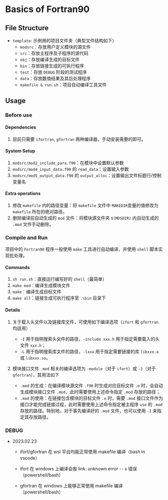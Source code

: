 # Basics of Fortran90

## File Structure

* `template`: 示例用的项目文件夹（典型文件结构如下）
  * `modsrc`：存放用户定义模块的源文件
  * `src`：存放主程序及子程序的源代码
  * `obj`：存放编译生成的目标文件
  * `bin`：存放链接生成的可执行程序
  * `test`：存放 `DEBUG` 阶段的测试程序
  * `data`：存放数值结果及其后处理程序
  * `makefile & run.sh`：项目自动编译工具文件

## Usage

### Before use

#### Dependencies

1. 目前只需要 `ifortran`, `gfortran` 两种编译器，手动安装需要的即可。

#### System Setup

1. `modsrc/mod2_include_para.f90`：在模块中设置默认参数
2. `modsrc/mod4_input_data.f90` 的 `read_data`：设置输入参数
3. `modsrc/mod5_output_data.f90` 的 `output_alloc`：设置输出文件标题行/控制变量名

#### Extra operations

1. 修改 `makefile` 内的路径变量：将 `makefile` 文件中 `MAKEDIR`变量的值修改为 `makefile` 所在的绝对路径。
2. 删除编译前自动生成的 `mod` 文件：将模块源文件夹 `$(MDSDIR)` 内自动生成的 `.mod` 文件手动删除。

### Compile and Run

项目中的 `Fortran90` 程序一般使用 `make` 工具进行自动编译，并使用 `shell` 脚本实现批处理。

#### Commands

1. `sh run.sh`：直接运行编写好的 `shell`（最简单）
2. `make mod`：编译生成模块文件
3. `make`：编译生成目标文件
4. `make all`：链接生成可执行程序至 `.\bin` 目录下

#### Details

1. 关于载入头文件以及链接库文件，可使用如下编译选项（`ifort` 和 `gfortran` 均适用）
   
   * `-I` 用于指明搜索头文件的路径，`-include xxx.h` 用于指定需要载入的头文件 `xxx.h`；
   * `-L` 用于指明搜索库文件的路径，`-lxxx` 用于指定需要链接的库 `libxxx.a` 或 `libxxx.so`。

2. 模块接口文件 `.mod` 相关的编译选项为 `-module`（对于 `ifort`）或 `-J`（对于 `gfortran`），其用法如下
   
   * `.mod` 的生成：在编译模块源文件 `.f90` 时生成对应目标文件 `.o` 时，会自动生成模块接口文件 `.mod`，此时需要使用上述命令指定 `.mod` 存放的路径；
   * `.mod` 的使用：在链接包含模块的目标文件 `.o` 时，需要 `.mod` 接口文件作为接口才能完成链接过程，此时需要使用上述命令指定被主程序 `use` 的 `.mod` 存放的路径。特别地，对于事先编译好的 `.mod` 文件，也可以使用 `-I` 来指定其存放路径。

### DEBUG

* 2023.02.23
  
  * ifort/gfortran 在 wsl 平台均能正常使用 makefile 编译（bash in vscode）
  
  * ifort 在 windows 上编译会报 link: unknown error -- s 错误（powershell/bash）
  
  * gfortran 在 windows 上能够正常使用 makefile 编译（powershell/bash）
